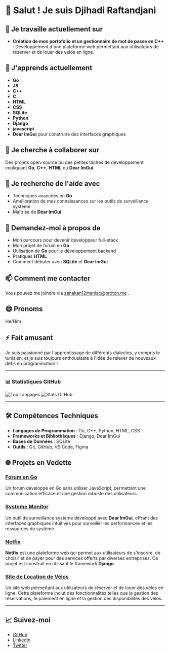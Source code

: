 # 👋 Salut ! Je suis Djihadi Raftandjani

## 🔭 **Je travaille actuellement sur**  
- **Création de mon portofolio et un gestionnaire de mot de passe en C++** : Développement d'une plateforme web permettant aux utilisateurs de réserver et de louer des vélos en ligne.

## 🌱 **J'apprends actuellement**  
- **Go**
- **JS**
- **C++**
- **C**
- **HTML**
- **CSS**
- **SQLite**
- **Python**
- **Django**
- **javascript**
- **Dear ImGui** pour construire des interfaces graphiques

## 👯 **Je cherche à collaborer sur**  
Des projets open-source ou des petites tâches de développement impliquant **Go**, **C++**, **HTML** ou **Dear ImGui**.

## 🤔 **Je recherche de l'aide avec**  
- Techniques avancées en **Go**
- Amélioration de mes connaissances sur les outils de surveillance système
- Maîtrise de **Dear ImGui**

## 💬 **Demandez-moi à propos de**  
- Mon parcours pour devenir développeur full-stack
- Mon projet de forum en **Go**
- Utilisation de **Go** pour le développement backend
- Pratiques **HTML**
- Comment débuter avec **SQLite** et **Dear ImGui**

## 📫 **Comment me contacter**  
Vous pouvez me joindre via zanakan12maniac@proton.me .

## 😄 **Pronoms**  
He/Him

## ⚡ **Fait amusant**  
Je suis passionné par l'apprentissage de différents dialectes, y compris le tunisien, et je suis toujours enthousiaste à l'idée de relever de nouveaux défis en programmation !

---

### 📊 **Statistiques GitHub**

![Top Langages](https://github-readme-stats.vercel.app/api/top-langs/?username=Zanakan12&layout=compact)
![Stats GitHub](https://github-readme-stats.vercel.app/api?username=Zanakan12&show_icons=true&count_private=true&theme=radical)

---

## 🛠 **Compétences Techniques**

- **Langages de Programmation** : Go, C++, Python, HTML, CSS
- **Frameworks et Bibliothèques** : Django, Dear ImGui
- **Bases de Données** : SQLite
- **Outils** : Git, GitHub, VS Code, Figma

## 🌐 **Projets en Vedette**

### [Forum en Go](https://github.com/Zanakan12/forum)
Un forum développé en Go sans utiliser JavaScript, permettant une communication efficace et une gestion robuste des utilisateurs.

### [Systeme Monitor](https://github.com/Zanakan12/system-monitor)
Un outil de surveillance système développé avec **Dear ImGui**, offrant des interfaces graphiques intuitives pour surveiller les performances et les ressources du système.

### [Netfix](https://github.com/Zanakan12/netfix)
**Netfix** est une plateforme web qui permet aux utilisateurs de s'inscrire, de choisir et de payer pour des services offerts par diverses entreprises. Ce projet est construit en utilisant le framework **Django**.

### [Site de Location de Vélos](https://github.com/Zanakan12/ZK12BIKE)
Un site web permettant aux utilisateurs de réserver et de louer des vélos en ligne. Cette plateforme inclut des fonctionnalités telles que la gestion des réservations, le paiement en ligne et la gestion des disponibilités des vélos.

---

## 📈 **Suivez-moi**

- [GitHub](https://github.com/Zanakan12)
- [LinkedIn](https://www.linkedin.com/in/votre-profil)
- [Twitter](https://twitter.com/votre-profil)
